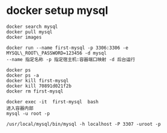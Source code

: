 # docker setup mysql
    docker search mysql
    docker pull mysql
    docker images
    
    docker run --name first-mysql -p 3306:3306 -e MYSQL\_ROOT\_PASSWORD=123456 -d mysql
    --name 指定名称 -p 指定宿主机:容器端口映射 -d 后台运行
    
    docker ps 
    docker ps -a
    docker kill first-mysql
    docker kill 70891d021f2b
    docker rm first-mysql
    
    docker exec -it  first-mysql  bash 
    进入容器内部
    mysql -u root -p
    
    /usr/local/mysql/bin/mysql -h localhost -P 3307 -uroot -p